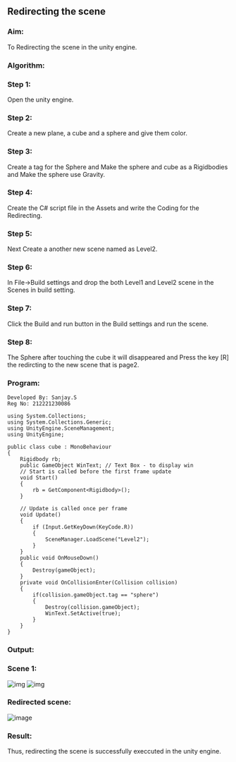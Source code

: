 ## Redirecting the scene

### Aim:
To Redirecting the scene in the unity engine.

### Algorithm:
### Step 1:
Open the unity engine.

### Step 2:
Create a new plane, a cube and a sphere and give them color.

### Step 3:
Create a tag for the Sphere and Make the sphere and cube as a Rigidbodies and Make the sphere use Gravity.

### Step 4:
Create the C# script file in the Assets and write the Coding for the Redirecting.

### Step 5:
Next Create a another new scene named as Level2.

### Step 6:
In File->Build settings and drop the both Level1 and Level2 scene in the Scenes in build setting.

### Step 7:
Click the Build and run button in the Build settings and run the scene.

### Step 8:
The Sphere after touching the cube it will disappeared and Press the key [R] the redircting to the new scene that is page2.

### Program:
```
Developed By: Sanjay.S
Reg No: 212221230086
```
```
using System.Collections;
using System.Collections.Generic;
using UnityEngine.SceneManagement;
using UnityEngine;

public class cube : MonoBehaviour
{
    Rigidbody rb;
    public GameObject WinText; // Text Box - to display win
    // Start is called before the first frame update
    void Start()
    {
        rb = GetComponent<Rigidbody>();
    }

    // Update is called once per frame
    void Update()
    {
        if (Input.GetKeyDown(KeyCode.R))
        {
            SceneManager.LoadScene("Level2");
        }        
    }
    public void OnMouseDown()
    {
        Destroy(gameObject);
    }
    private void OnCollisionEnter(Collision collision)
    {
        if(collision.gameObject.tag == "sphere")
        {
            Destroy(collision.gameObject);
            WinText.SetActive(true);
        }
    }
}
```

### Output:
### Scene 1:

![img](https://user-images.githubusercontent.com/75235022/174820302-92b26481-cc53-42b2-ba5f-157dd33fa4f7.png)
![img](https://user-images.githubusercontent.com/75235022/174820425-cfb5837b-ea72-4e3d-b0ad-a4328eed88e2.png)
### Redirected scene:
![image](https://user-images.githubusercontent.com/75235022/174820470-0aea5d6b-d9e3-4899-a1c3-33c2095b73a8.png)

### Result:
Thus, redirecting the scene is successfully execcuted in the unity engine.

